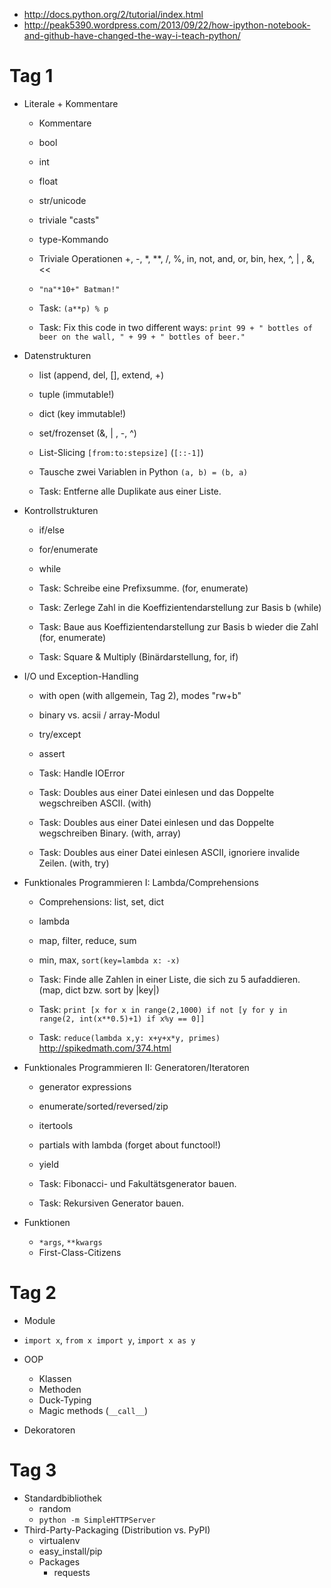 - http://docs.python.org/2/tutorial/index.html
- http://peak5390.wordpress.com/2013/09/22/how-ipython-notebook-and-github-have-changed-the-way-i-teach-python/

Tag 1
=====

- Literale + Kommentare
  - Kommentare
  - bool
  - int
  - float
  - str/unicode
  - triviale "casts"
  - type-Kommando
  - Triviale Operationen +, -, *, **, /, %, in, not, and, or, bin, hex, ^, | , &, <<
  - ``"na"*10+" Batman!"``

  - Task: ``(a**p) % p``
  - Task: Fix this code in two different ways: ``print 99 + " bottles of beer on the wall, " + 99 + " bottles of beer."``
  
- Datenstrukturen
  - list  (append, del, [], extend, +)
  - tuple (immutable!)
  - dict  (key immutable!)
  - set/frozenset (&, | , -, ^)

  - List-Slicing ``[from:to:stepsize]`` (``[::-1]``)
  - Tausche zwei Variablen in Python ``(a, b) = (b, a)``

  - Task: Entferne alle Duplikate aus einer Liste.

- Kontrollstrukturen
  - if/else
  - for/enumerate
  - while

  - Task: Schreibe eine Prefixsumme. (for, enumerate)
  - Task: Zerlege Zahl in die Koeffizientendarstellung zur Basis b (while)
  - Task: Baue aus Koeffizientendarstellung zur Basis b wieder die Zahl (for, enumerate)
  - Task: Square & Multiply (Binärdarstellung, for, if)

- I/O und Exception-Handling
  - with open (with allgemein, Tag 2), modes "rw+b"
  - binary vs. acsii / array-Modul
  - try/except
  - assert  

  - Task: Handle IOError
  - Task: Doubles aus einer Datei einlesen und das Doppelte wegschreiben ASCII. (with)
  - Task: Doubles aus einer Datei einlesen und das Doppelte wegschreiben Binary. (with, array)
  - Task: Doubles aus einer Datei einlesen ASCII, ignoriere invalide Zeilen. (with, try)

- Funktionales Programmieren I: Lambda/Comprehensions
  - Comprehensions: list, set, dict
  - lambda 
  - map, filter, reduce, sum
  - min, max, ``sort(key=lambda x: -x)``

  - Task: Finde alle Zahlen in einer Liste, die sich zu 5 aufaddieren. (map, dict bzw. sort by |key|)
  - Task: ``print [x for x in range(2,1000) if not [y for y in range(2, int(x**0.5)+1) if x%y == 0]]``
  - Task: ``reduce(lambda x,y: x+y+x*y, primes)`` http://spikedmath.com/374.html

- Funktionales Programmieren II: Generatoren/Iteratoren
  - generator expressions
  - enumerate/sorted/reversed/zip
  - itertools
  - partials with lambda (forget about functool!)
  - yield
  
  - Task: Fibonacci- und Fakultätsgenerator bauen.
  - Task: Rekursiven Generator bauen.
  
- Funktionen
  - ``*args``, ``**kwargs``
  - First-Class-Citizens

Tag 2
=====

- Module
- ``import x``, ``from x import y``, ``import x as y``

- OOP
  - Klassen
  - Methoden
  - Duck-Typing
  - Magic methods (``__call__``)
- Dekoratoren

Tag 3
=====

- Standardbibliothek
  - random
  - ``python -m SimpleHTTPServer``
- Third-Party-Packaging (Distribution vs. PyPI)
  - virtualenv
  - easy_install/pip
  - Packages
      - requests
